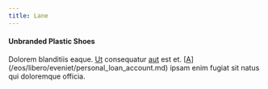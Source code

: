 ```yaml
---
title: Lane
---
```


#### Unbranded Plastic Shoes

Dolorem blanditiis eaque. [Ut](/facere/temporibus/tasty_frozen_salad_security.md) consequatur [aut](/facere/temporibus/adipisci/credit_card_account.md) est et. [[A](/voluptate/intelligent_metal_tuna_burundi_franc_land.md)](/eos/libero/eveniet/personal_loan_account.md) ipsam enim fugiat sit natus qui doloremque officia.
